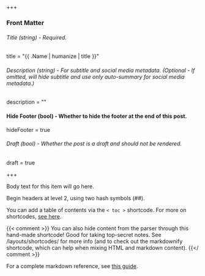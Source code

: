 +++
### Front Matter

###### Title (string) - Required.
title = "{{ .Name | humanize | title }}"

###### Description (string) - For subtitle and social media metadata. (Optional - If omitted, will hide subtitle and use only auto-summary for social media metadata.)
description = ""

#### Hide Footer (bool) - Whether to hide the footer at the end of this post.
hideFooter = true

###### Draft (bool) - Whether the post is a draft and should not be rendered.
draft = true

+++

Body text for this item will go here.

Begin headers at level 2, using two hash symbols (##).

You can add a table of contents via the `< toc >` shortcode. For more on shortcodes, [see here](https://gohugo.io/content-management/shortcodes/).

{{< comment >}}
You can also hide content from the parser through this hand-made shortcode! Good for taking top-secret notes.
See /layouts/shortcodes/ for more info (and to check out the markdownify shortcode, which can help when mixing HTML and markdown content).
{{</ comment >}}

For a complete markdown reference, see [this guide](https://www.markdownguide.org/tools/hugo/).